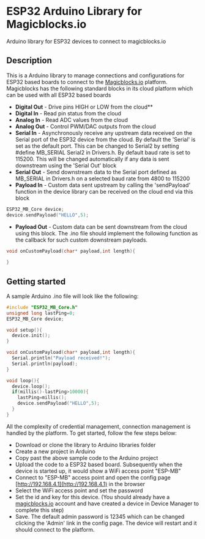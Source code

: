 # ESP32 Arduino Library for Magicblocks.io
Arduino library for ESP32 devices to connect to magicblocks.io

## Description

This is a Arduino library to manage connections and configurations for ESP32 based boards to connect to the [Magicblocks.io](http://magicblocks.io) platform. Magicblocks has the following standard blocks in its cloud platform which can be used with all ESP32 based boards
* **Digital Out** - Drive pins HIGH or LOW from the cloud**
* **Digital In** - Read pin status from the cloud
* **Analog In** - Read ADC values from the cloud
* **Analog Out** - Control PWM/DAC outputs from the cloud
* **Serial In** - Asynchronously receive any upstream data received on the Serial port of the ESP32 device from the cloud. By default the 'Serial' is set as the default port. This can be changed to Serial2 by setting #define MB_SERIAL Serial2 in Drivers.h. By default baud rate is set to 115200. This will be changed automatically if any data is sent downstream using the 'Serial Out' block
* **Serial Out** - Send downstream data to the Serial port defined as MB_SERIAL in Drivers.h on a selected baud rate from 4800 to 115200
* **Payload In** - Custom data sent upstream by calling the 'sendPayload' function in the device library can be received on the cloud end via this block
```C
ESP32_MB_Core device;
device.sendPayload("HELLO",5);
```
* **Payload Out** - Custom data can be sent downstream from the cloud using this block. The .ino file should implement the following function as the callback for such custom downstream payloads.
```C
void onCustomPayload(char* payload,int length){
 
}
```

## Getting started

A sample Arduino .ino file will look like the following:
```C
#include "ESP32_MB_Core.h"
unsigned long lastPing=0;
ESP32_MB_Core device;

void setup(){
  device.init();
}

void onCustomPayload(char* payload,int length){
  Serial.println("Payload received!");
  Serial.println(payload);
}

void loop(){
  device.loop();
  if(millis()-lastPing>10000){
    lastPing=millis();
    device.sendPayload("HELLO",5);
  }
}
```

All the complexity of credential management, connection management is handled by the platform. To get started, follow the few steps below:
* Download or clone the library to Arduino libraries folder
* Create a new project in Arduino
* Copy past the above sample code to the Arduino project
* Upload the code to a ESP32 based board. Subsequently when the device is started up, it would show a WiFi access point "ESP-MB" 
* Connect to "ESP-MB" access point and open the config page [http://192.168.4.1](http://192.168.4.1) in the browser
* Select the WiFi access point and set the password
* Set the id and key for this device. (You should already have a [magicblocks.io](http://magicblocks.io) account and have created a device in Device Manager to complete this step)
* Save. The default admin password is 12345 which can be changed clicking the 'Admin' link in the config page. The device will restart and it should connect to the platform.

